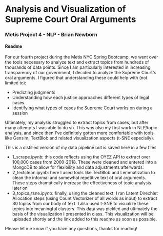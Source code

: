 # Analysis and Visualization of Supreme Court Oral Arguments
### Metis Project 4 - NLP - Brian Newborn  

#### Readme

For our fourth project during the Metis NYC Spring Bootcamp, we went over the tools necessary to analyze text and extract topics from hundreds of thousands of data points. Since I am particularly interested in increasing transparency of our government, I decided to analyze the Supreme Court's oral arguments. I figured that understanding these could help with (not limited to):
* Predicting judgments
* Understanding how each justice approaches different types of legal cases
* Identifying what types of cases the Supreme Court works on during a session

Ultimately, my analysis struggled to extract topics from cases, but after many attempts I was able to do so. This was also my first work in NLP/topic analysis, and since then I've definitely gotten more comfortable with tools like Gensim, TextBlob and related visualization aspects (t-SNE especially).

This is a distilled version of my data pipeline but is saved here in a few files

* 1_scrape.ipynb: this code reflects using the OYEZ API to extract over 100,000 cases from 2000-2018. These were cleaned and entered into a MongoDB to allow for flexibility and data adjustments afterwards.
* 2_textclean.ipynb: here I used tools like TextBlob and Lemmatization to clean the informal and somewhat repetitive text of oral arguments. These steps dramatically increase the effectiveness of topic analysis later on
* 3_topics_tsne.ipynb: finally, using the cleaned text, I ran Latent Direchlet Allocation steps (using Count Vectorizer of all words as input) to extract 30 topics from our body of text. I also used t-SNE to visualize these topics into meaningful clusters. This data was pickled and ultimately the basis of the visualization I presented in class. This visualization will be uploaded shortly and the link added to this readme as soon as possible.

Please let me know if you have any questions, thanks for reading!
